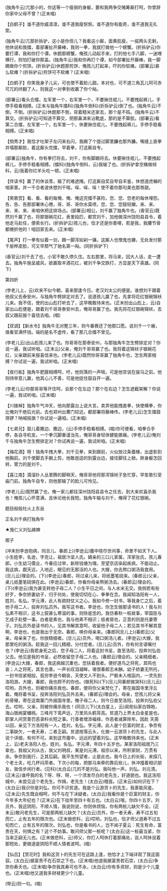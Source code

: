 <!-- { "loadSidebar": true } -->
(独角牛云)兀那小的，你这等一个瘦弱的身躯，要和我两争交赌筹厮打呵，你曾辞你家中父母不曾？(正末唱)

【白鹤子】谁不道你威凛凛，谁不道我瘦恹恹。谁不道你有能奇，谁不道我无扎垫。

(独角牛云)兀那折拆驴，这小是你侄儿？我看这小厮，面黄肌瘦，一掿两头无剩，他休说和我擂，着部署扯开藤棒，我则一拳，我就打做他一个螃蟹。(折拆驴云)你要打谭，我和你打个谭。休题那螃蟹，俺孩儿动起手来，打的他七手八脚，一迷哩横行，则怕打破你那盖。(独角牛云)我和你再打个谭，如今部署扯开藤棒，我一脚踢做你个煎饼。(折拆驴云)休题那煎饼，俺孩儿打起来，吓的你软瘫。(部署云)甚么软瘫？(折拆驴云)煎饼可不软瘫？(正末唱)

【白鹤子】你笑我身子儿尖，可也使不着脸儿甜。本对也，可不道三角瓦儿阿可赤可兀的绊翻了人，则我这一对拳到收赢了你个飐。

(部署云)看头合擂，左军里一个，右军里一个，不要揪住裩儿，不要拽起裤儿，手停手稳看相搏。(正末与独角牛擂科)(独角牛倒科)(折拆驴云)倒了也。(独角牛云)不倒，不倒。(折拆驴云)休题那不倒，背着糙米还家去，那个是不捣。(独角牛云)不算交。(折拆驴云)可知道不算交，把那鼻涕来沾靴底，那的是不算胶。(部署云)看第二合擂，左军里一个，右军里一个，休要揪住裩儿，不要拽起裤儿，手停手稳看相搏。(正末唱)

【倘秀才】我恰才吐架子左闪来右闪，我踢了个提过脚里臁也那外臁。嘴缝上直拳并塌那厮脸，着这厮头完擂，早着拳，打这厮自专。

(部署云)独角牛，你有拳打将去，刘千，你有脚踢将去。休要揪住裩儿，不要拽起裤儿，手停手稳看相搏。(擂科)(独角牛倒科，云)我输了也。(折拆驴拿空桶做倾科，云)我着你烂羊头吃一顿。(正末唱)

【伴读书】赢了的休谈羡，输了的难遮掩。打这厮自奖自夸自丰鉴，休想道虎嚇的咱家善。并一千合者波休想刘千喘，啋、啋、啋！使不着你那句美也那唇甜。

【笑歌赏】看、看、看的每俺、俺、俺这完擂不甚险，您、您、您老的每休埋怨。告、告、告那部署休心倦，哥、哥、哥你水莫喷，您、您、您鼓轻攧，来、来、来、来、来、来咱休把这排场占。(部署云)相公，刘千赢了独角牛也。(香官云)既然刘千赢了也，将那银碗花红，表里段匹，都赏刘千，加他做深州饶阳县县令，着他走马赴任，便索长行。(折拆驴云)孩儿也，恰才还是你善哩，若是我，我腰节骨都撧折他的！咱回家去来。(正末唱)

【尾声】打一拳有似着一剑，踢一脚浑如剁一镰。这厮人也憎鬼也嫌，无处发付那千层桦皮脸，可又早颓气了驰名第一飐。(同折拆驴下)

(香官云)刘千去了也，小官不敢久停久住。左右那里，将马来，回大人话，走一遭去。独角牛施呈威风，欲赢取羊酒花红，被刘千争交跌打，方显是天下英雄。(同下)


第四折

(孛老儿上，云)欢来不似今朝，喜来那逢今日。老汉刘太公的便是。谁想刘千跟着他叔父去泰安州，与独角牛劈排定对去了。说道孩儿赢了也，先拿将花红银碗锦袄儿来。我不信，使的出山彪打听去了，这早晚敢待来也。(正末扮出山彪上，云)自家出山彪便是，跟着刘千哥哥泰安州去，俺哥哥赢了也。我先将花红银碗锦袄，去叔父跟前报个喜信去咱。(唱)

【双调】【新水令】独角牛无对整三年，则今番赛还了他那口愿。说刘千一个展，值看官满怀钱。端的是名不虚传，看了那几合擂不曾见。

(孛老儿云)出山彪孩儿来了也。你哥哥在那泰安州，与那独角牛怎生劈排定对？你说一遍，我试听咱。(正末云)父亲，俺刘千哥哥赢了也。我将着这锦袄子银碗花红，父亲跟前来报喜信来也。(孛老儿云)既然你哥哥赢了独角牛也，怎生两家相搏？你试说一遍，我试听咱。(正末唱)

【夜行船】独角牛肥膜相搏呵，吁，他则落的一声喘，可是他空说在骏马之前。他则待举意儿赢，他其心儿不善，可是他捉住鼓自开一遍。

(孛老儿云)你那哥哥等开住呵，会那个在左边？那个在右边？怎生遮截架解？你说一遍，我试听咱。(正末唱)

【川拨棹】独角牛气冲天，他向那露台上说大言。卖弄他能拽直拳，快使横拳，你比俺刘千绝后光前。去也郑州出曹门较远，都部署将藤棒传。(孛老儿云)怎生擂鼓筛锣？呐喊摇旗？你试说一遍咱。(正末唱)

【七弟兄】鼓儿着撒边、撒边，(云)手停手稳看相搏。(唱)你可便看，咱拳合手停，各自寻机变。一个拳沉脚重谨当先，俺哥哥身轻体健能挪展。(孛老儿云)俺刘千与独角牛怎生劈排定对？你试再说一遍，我试听咱。(正末唱)

【梅花酒】呀！独角牛拽大拳，刘千见拳，来到跟前，火似放过条蚕椽，出虚影到他胸前。刘千使脚去手腕上剪，他敢迤逗的到露台边，接住脚往上掀。胖身躯怎回转，膂力的是刘千。

【喜江南】滴溜扑人丛里腾的脚稍天，俺哥哥他将那浑锦袄子急忙穿，早笙歌引至庙门前。独角牛自专，则他那输了的脸儿可怜见。

(孛老儿云)既然赢了也，俺一家儿都往深州饶阳县县令之任去，到大来欢喜杀我也！俺孩儿心怀意满，且休论他长我短。独角牛输与刘千，俺得了花红银碗。

题目般般社火上东岳

正名刘千病打独角牛
　




★施仁义刘弘嫁婢

楔子

(冲末扮李逊抱病，同旦儿、春郎上)(李逊云)腹中晓尽世间事，命里不如天下人。小生姓李，名逊，字克让，祖居汴梁人氏。嫡亲的三口儿家属，浑家张氏，孩儿春郎。小生幼习儒业，今春应过举，新除钱塘为理。至望京店染起疾病，不能动止。我这病，觑天远，入地近，眼见的无那活的人也。大嫂，你去熬口粥汤我食用。(旦儿云)理会的。(下)(李逊云)春郎，将过桌儿来，将纸墨笔砚来。(春郎云)父亲，桌儿纸墨笔砚俱在此。(李逊云)春郎，你看你母亲熬粥汤去。(春郎云)理会的。(下)(李逊云)我为甚支转他子母二人？小生平日之间，与人水米无交。我倘若有些好歹，争奈娇妻幼子，归于何处，使我切切在心，拳拳在念。我闻知洛阳有一人，姓刘，名弘，字元溥，此人有疏财仗义之心。我如今修一封书，等我身亡之后，着他子母二人，投奔刘弘员外。我写这书者。李逊也，你怎生做那读书的人！我与刘弘素不相识，这书上叙甚么寒温的事，则除是恁的。我仿春秋一桩故事，宰国臣与乞成子赴壁一事。白者是素也，我与他素不相识；纸者居也，正意的则是托妻寄子。刘弘员外是读书的人，见其书解其意呵，收留他子母二人；若见其书不解其意啊，李逊也，也是我出于无奈。春郎，唤你母亲来。(春郎同旦儿上)(春郎云)父亲，母亲来了也，你放精细者。(旦儿云)员外，喝口粥汤儿者。(李逊云)大嫂，我那里吃的粥汤。趁我这一回儿精细，分付您者。(旦儿云)员外，你有何言语嘱付也？(李逊云)我若身死之后，您子母二人，将着这封书呈，直至洛阳，投奔刘弘伯父去。他见是我的书呈，必然收留您子母二人也。(春郎云)理会的。父亲精细者。(李逊云)大嫂，春郎，我这病越沉重也，您扶着我者。便好道鸟之将死，其鸣也哀；人之将死，其言也善。一声长叹泪凝眸，堪恨春郎志未酬。幼子娇妻无所托，一封书信紧相投。孤穷李逊今朝丧，天使文人不到头。尸骸未入棺函内，一灵先到洛阳游。大嫂，春郎，我也顾不的你也。(做死科)(下)(旦儿同春郎做哭科)(旦儿云)哎哟，员外也，则被你痛杀我也。春郎，便将你父亲焚化了，寄在报国寺里浮丘着。俺将着书呈，投奔洛阳刘弘员外去来。(春郎云)理会的。母亲，您孩儿将父亲的骨殖，寄在这南薰门外报国寺里。俺子母二人，则今日直至洛阳，投奔刘弘伯父去。哎哟，父亲，则被你痛杀我也！(同旦儿下)(太白星上，云)阆苑仙家白锦袍，海山银阙宴蟠桃。三峰月下鸾声远，万里风头鹤背高。贫道乃上界太白金星是也。职掌人间赏善罚恶录料长短之事。行善者增添福禄，作恶者减算除年。因赴
天斋以回，亲见下方洛阳有一人，姓刘，名弘，字元溥。此人是个巨富的财主，争奈有二事缺欠，一者夭寿，二者乏嗣。贫道按落云头，化做一云游货卜的先生，与此人说个详细，有何不可。来到这市廛中，远远的望着刘弘，这早晚敢待来也。(正末上，云)老夫洛阳人也，姓刘，名弘，字元溥，年四十五岁也。某家洛阳祖居乃三辈也，我祖父刘从古，我父刘明叔，某是刘元溥。祖宗以来，所积家财，万贯有余。争奈到我行，乏其后嗣。我平生所望者，止是此也。我今日上的长街，来探几个老士夫，吃几杯闷茶者。下次小的每，把那马来牵的靠后些儿，休冲撞着相识朋友，我信步闲行者。(见科)(太白云)兀的不是刘弘，我叫他一声。刘弘，刘元清。(正末云)谁呼我的名？呀、呀、呀，一个须发尽白的老先生，好道貌也。我这洛阳城中，未尝见这个老先生。作揖，老先生！(太白云)稽首。(正末云)如何识在下？(太白云)我识你是刘弘，你可不识贫道。我是个云游货卜的先生，我善能风鉴。(正未云)先生既会相呵，何不与在下决疑者。(太白云)我看你是个巨富的财主，你今年多大年纪也？(正末云)在下拙年至四十有五也。(太白云)哦，你四十五岁。刘员外，我这阴阳，不顺人情，我说则说，你则休烦恼，你有两桩儿缺欠不全。(正末云)敢问老先生，可是那两桩儿缺欠？(太白云)员外，你一者夭寿，寿不过五旬而亡，止有五年的限次也。(正末做悲科，云)哎哟，刘弘也，恰才师父道寿不过五旬而亡，止有五年的限次。刘弘也，你是看书的人，岂不闻子夏云：死生有命，富贵在天，何惧之有？这个不妨事。敢问师父那一桩呢？(太白云)这一桩最当紧，你当来乏嗣无儿也。(正末做悲科，云)师父，你打人呵休打着那痛处，说人呵休说着那短处，更做道是阴阳不顺人情者波呵。(唱)

【仙吕】【赏花时】我和这货卜的先生可在这路上逢，他恰才上下端详观了我这面容。(太白云)据富贵不在石崇之下也。(正末唱)他道我据富贵若石崇，(太白云)争奈你寿夭也。(正末唱)争奈我其寿可也不永，(太白云)你有多资财，则是少个儿童也。(正末唱)他又道我多财禄更少个儿童。

(带云)则一句。(唱)

